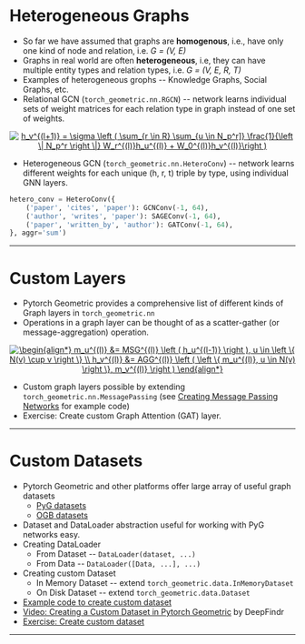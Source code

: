 # Heterogeneous Graphs

* So far we have assumed that graphs are __homogenous__, i.e., have only one kind of node and relation, i.e. _G = (V, E)_
* Graphs in real world are often __heterogeneous__, i.e, they can have multiple entity types and relation types, i.e. _G = (V, E, R, T)_
* Examples of heterogeneous grophs -- Knowledge Graphs, Social Graphs, etc.
* Relational GCN (`torch_geometric.nn.RGCN`) -- network learns individual sets of weight matrices for each relation type in graph instead of one set of weights.

<p align="center">
<a href="https://www.codecogs.com/eqnedit.php?latex=\fn_jvn&space;h_v^{(l&plus;1)}&space;=&space;\sigma&space;\left&space;(&space;\sum_{r&space;\in&space;R}&space;\sum_{u&space;\in&space;N_p^r]}&space;\frac{1}{\left&space;\|&space;N_p^r&space;\right&space;\|}&space;W_r^{(l)}h_u^{(l)}&space;&plus;&space;W_0^{(l)}h_v^{(l)}\right&space;)" target="_blank"><img src="https://latex.codecogs.com/png.latex?\fn_jvn&space;h_v^{(l&plus;1)}&space;=&space;\sigma&space;\left&space;(&space;\sum_{r&space;\in&space;R}&space;\sum_{u&space;\in&space;N_p^r]}&space;\frac{1}{\left&space;\|&space;N_p^r&space;\right&space;\|}&space;W_r^{(l)}h_u^{(l)}&space;&plus;&space;W_0^{(l)}h_v^{(l)}\right&space;)" title="h_v^{(l+1)} = \sigma \left ( \sum_{r \in R} \sum_{u \in N_p^r]} \frac{1}{\left \| N_p^r \right \|} W_r^{(l)}h_u^{(l)} + W_0^{(l)}h_v^{(l)}\right )" /></a>
</p>

* Heterogeneous GCN (`torch_geometric.nn.HeteroConv`) -- network learns different weights for each unique (h, r, t) triple by type, using individual GNN layers.

```python
hetero_conv = HeteroConv({
    ('paper', 'cites', 'paper'): GCNConv(-1, 64),
    ('author', 'writes', 'paper'): SAGEConv(-1, 64),
    ('paper', 'written_by', 'author'): GATConv(-1, 64),
}, aggr='sum')
```

---

# Custom Layers

* Pytorch Geometric provides a comprehensive list of different kinds of Graph layers in `torch_geometric.nn`
* Operations in a graph layer can be thought of as a scatter-gather (or message-aggregation) operation.

<p align="center">
<a href="https://www.codecogs.com/eqnedit.php?latex=\fn_jvn&space;\begin{align*}&space;m_u^{(l)}&space;&=&space;MSG^{(l)}&space;\left&space;(&space;h_u^{(l-1)}&space;\right&space;),&space;u&space;\in&space;\left&space;\{&space;N(v)&space;\cup&space;v&space;\right&space;\}&space;\\&space;h_v^{(l)}&space;&=&space;AGG^{(l)}&space;\left&space;(&space;\left&space;\{&space;m_u^{(l)},&space;u&space;\in&space;N(v)&space;\right&space;\},&space;m_v^{(l)}&space;\right&space;)&space;\end{align*}" target="_blank"><img src="https://latex.codecogs.com/png.latex?\fn_jvn&space;\begin{align*}&space;m_u^{(l)}&space;&=&space;MSG^{(l)}&space;\left&space;(&space;h_u^{(l-1)}&space;\right&space;),&space;u&space;\in&space;\left&space;\{&space;N(v)&space;\cup&space;v&space;\right&space;\}&space;\\&space;h_v^{(l)}&space;&=&space;AGG^{(l)}&space;\left&space;(&space;\left&space;\{&space;m_u^{(l)},&space;u&space;\in&space;N(v)&space;\right&space;\},&space;m_v^{(l)}&space;\right&space;)&space;\end{align*}" title="\begin{align*} m_u^{(l)} &= MSG^{(l)} \left ( h_u^{(l-1)} \right ), u \in \left \{ N(v) \cup v \right \} \\ h_v^{(l)} &= AGG^{(l)} \left ( \left \{ m_u^{(l)}, u \in N(v) \right \}, m_v^{(l)} \right ) \end{align*}" /></a>
</p>

* Custom graph layers possible by extending `torch_geometric.nn.MessagePassing` (see [Creating Message Passing Networks](https://pytorch-geometric.readthedocs.io/en/latest/notes/create_gnn.html) for example code)
* Exercise: Create custom Graph Attention (GAT) layer.

---

# Custom Datasets

* Pytorch Geometric and other platforms offer large array of useful graph datasets 
  * [PyG datasets](https://pytorch-geometric.readthedocs.io/en/latest/modules/datasets.html)
  * [OGB datasets](https://ogb.stanford.edu/docs/dataset_overview/)
* Dataset and DataLoader abstraction useful for working with PyG networks easy.
* Creating DataLoader
  * From Dataset -- `DataLoader(dataset, ...)`
  * From Data -- `DataLoader([Data, ...], ...)`
* Creating custom Dataset
  * In Memory Dataset -- extend `torch_geometric.data.InMemoryDataset`
  * On Disk Dataset -- extend `torch_geometric.data.Dataset`
* [Example code to create custom dataset](https://pytorch-geometric.readthedocs.io/en/latest/notes/create_dataset.html)
* [Video: Creating a Custom Dataset in Pytorch Geometric](https://www.youtube.com/watch?v=QLIkOtKS4os) by DeepFindr
* [Exercise: Create custom dataset](07x-custom-dataset.ipynb)

---
